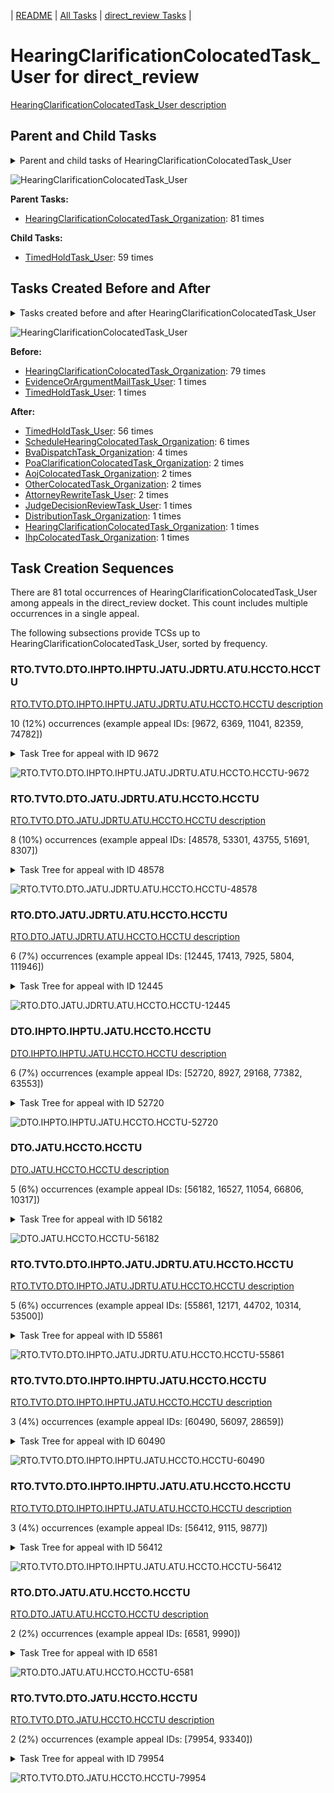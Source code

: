 <!-- DO NOT EDIT THIS FILE.  This file is autogenerated. -->
| [README](../README.md) | [All Tasks](../alltasks.md) | [direct_review Tasks](tasklist.md) |

# HearingClarificationColocatedTask_User for direct_review

[HearingClarificationColocatedTask_User description](../descr/HearingClarificationColocatedTask_User.md)

## Parent and Child Tasks

<details><summary markdown='span'>Parent and child tasks of HearingClarificationColocatedTask_User
</summary>

```
digraph G {
rankdir=LR;
node [shape=box]
"HearingClarificationColocatedTask_User" -> "TimedHoldTask_User" [label=59]
"HearingClarificationColocatedTask_Organization" -> "HearingClarificationColocatedTask_User" [label=81]
}
```
</details>

![HearingClarificationColocatedTask_User](dot/HearingClarificationColocatedTask_User-parentchild.dot.png)

**Parent Tasks:**

   * [HearingClarificationColocatedTask_Organization](HearingClarificationColocatedTask_Organization.md): 81 times

**Child Tasks:**

   * [TimedHoldTask_User](TimedHoldTask_User.md): 59 times

## Tasks Created Before and After

<details><summary markdown='span'>Tasks created before and after HearingClarificationColocatedTask_User</summary>

```
digraph G {
rankdir=LR;

"HearingClarificationColocatedTask_User" -> "TimedHoldTask_User" [label=56]
"HearingClarificationColocatedTask_User" -> "ScheduleHearingColocatedTask_Organization" [label=6]
"HearingClarificationColocatedTask_User" -> "BvaDispatchTask_Organization" [label=4]
"HearingClarificationColocatedTask_User" -> "PoaClarificationColocatedTask_Organization" [label=2]
"HearingClarificationColocatedTask_User" -> "OtherColocatedTask_Organization" [label=2]
"HearingClarificationColocatedTask_User" -> "AttorneyRewriteTask_User" [label=2]
"HearingClarificationColocatedTask_User" -> "AojColocatedTask_Organization" [label=2]
"HearingClarificationColocatedTask_User" -> "JudgeDecisionReviewTask_User" [label=1]
"HearingClarificationColocatedTask_User" -> "IhpColocatedTask_Organization" [label=1]
"HearingClarificationColocatedTask_User" -> "HearingClarificationColocatedTask_Organization" [label=1]
"HearingClarificationColocatedTask_User" -> "DistributionTask_Organization" [label=1]
"HearingClarificationColocatedTask_Organization" -> "HearingClarificationColocatedTask_User" [label=79]
"TimedHoldTask_User" -> "HearingClarificationColocatedTask_User" [label=1]
"EvidenceOrArgumentMailTask_User" -> "HearingClarificationColocatedTask_User" [label=1]
}
```
</details>

![HearingClarificationColocatedTask_User](dot/HearingClarificationColocatedTask_User.dot.png)

**Before:**

   * [HearingClarificationColocatedTask_Organization](HearingClarificationColocatedTask_Organization.md): 79 times
   * [EvidenceOrArgumentMailTask_User](EvidenceOrArgumentMailTask_User.md): 1 times
   * [TimedHoldTask_User](TimedHoldTask_User.md): 1 times

**After:**

   * [TimedHoldTask_User](TimedHoldTask_User.md): 56 times
   * [ScheduleHearingColocatedTask_Organization](ScheduleHearingColocatedTask_Organization.md): 6 times
   * [BvaDispatchTask_Organization](BvaDispatchTask_Organization.md): 4 times
   * [PoaClarificationColocatedTask_Organization](PoaClarificationColocatedTask_Organization.md): 2 times
   * [AojColocatedTask_Organization](AojColocatedTask_Organization.md): 2 times
   * [OtherColocatedTask_Organization](OtherColocatedTask_Organization.md): 2 times
   * [AttorneyRewriteTask_User](AttorneyRewriteTask_User.md): 2 times
   * [JudgeDecisionReviewTask_User](JudgeDecisionReviewTask_User.md): 1 times
   * [DistributionTask_Organization](DistributionTask_Organization.md): 1 times
   * [HearingClarificationColocatedTask_Organization](HearingClarificationColocatedTask_Organization.md): 1 times
   * [IhpColocatedTask_Organization](IhpColocatedTask_Organization.md): 1 times

## Task Creation Sequences

There are 81 total occurrences of HearingClarificationColocatedTask_User among appeals in the direct_review docket.  This count includes multiple occurrences in a single appeal.

The following subsections provide TCSs up to HearingClarificationColocatedTask_User, sorted by frequency.

### RTO.TVTO.DTO.IHPTO.IHPTU.JATU.JDRTU.ATU.HCCTO.HCCTU

[RTO.TVTO.DTO.IHPTO.IHPTU.JATU.JDRTU.ATU.HCCTO.HCCTU description](../descr/RTO.TVTO.DTO.IHPTO.IHPTU.JATU.JDRTU.ATU.HCCTO.HCCTU.md)

10 (12%) occurrences (example appeal IDs: [9672, 6369, 11041, 82359, 74782])

<details><summary markdown='span'>Task Tree for appeal with ID 9672</summary>

```
@startuml
skinparam {
  ObjectBorderColor #555
  ObjectBorderThickness 0
  ObjectFontStyle bold
  ObjectFontSize 14
  ObjectAttributeFontColor #333
  ObjectAttributeFontSize 12
}
  object 0.RootTask #8dd3c7 {
Organization
}
  object 1.TrackVeteranTask #bebada {
Organization
}
  object 2.DistributionTask #ffffb3 {
Organization
}
  object 3.InformalHearingPresentationTask #fdb462 {
Organization
}
  object 4.InformalHearingPresentationTask #fdb462 {
User
}
  object 5.InformalHearingPresentationTask #fdb462 {
User
}
  object 6.JudgeAssignTask #ccebc5 {
User
}
  object 7.JudgeDecisionReviewTask #d9d9d9 {
User
}
  object 8.AttorneyTask #bc80bd {
User
}
  object 9.HearingClarificationColocatedTask #ccebc5 {
Organization
}
  object 10.HearingClarificationColocatedTask #ccebc5 {
User  <back:white>    </back>
}
  object 11.TimedHoldTask #fccde5 {
User
}
  object 12.AttorneyRewriteTask #b3de69 {
User
}
  object 13.IhpColocatedTask #bc80bd {
Organization
}
  object 14.IhpColocatedTask #bc80bd {
User
}
  object 15.TimedHoldTask #fccde5 {
User
}
  object 16.TimedHoldTask #fccde5 {
User
}
  object 17.TimedHoldTask #fccde5 {
User
}
  object 18.AttorneyRewriteTask #b3de69 {
User
}
  object 19.BvaDispatchTask #b3de69 {
Organization
}
  object 20.BvaDispatchTask #b3de69 {
User
}
0.RootTask -- 1.TrackVeteranTask
0.RootTask -- 2.DistributionTask
2.DistributionTask -- 3.InformalHearingPresentationTask
3.InformalHearingPresentationTask -- 4.InformalHearingPresentationTask
3.InformalHearingPresentationTask -- 5.InformalHearingPresentationTask
0.RootTask -- 6.JudgeAssignTask
0.RootTask -- 7.JudgeDecisionReviewTask
7.JudgeDecisionReviewTask -- 8.AttorneyTask
8.AttorneyTask -- 9.HearingClarificationColocatedTask
9.HearingClarificationColocatedTask -- 10.HearingClarificationColocatedTask
10.HearingClarificationColocatedTask -- 11.TimedHoldTask
7.JudgeDecisionReviewTask -- 12.AttorneyRewriteTask
12.AttorneyRewriteTask -- 13.IhpColocatedTask
13.IhpColocatedTask -- 14.IhpColocatedTask
14.IhpColocatedTask -- 15.TimedHoldTask
14.IhpColocatedTask -- 16.TimedHoldTask
14.IhpColocatedTask -- 17.TimedHoldTask
7.JudgeDecisionReviewTask -- 18.AttorneyRewriteTask
0.RootTask -- 19.BvaDispatchTask
19.BvaDispatchTask -- 20.BvaDispatchTask
@enduml
```
</details>

![RTO.TVTO.DTO.IHPTO.IHPTU.JATU.JDRTU.ATU.HCCTO.HCCTU-9672](uml/RTO.TVTO.DTO.IHPTO.IHPTU.JATU.JDRTU.ATU.HCCTO.HCCTU-9672.png)

### RTO.TVTO.DTO.JATU.JDRTU.ATU.HCCTO.HCCTU

[RTO.TVTO.DTO.JATU.JDRTU.ATU.HCCTO.HCCTU description](../descr/RTO.TVTO.DTO.JATU.JDRTU.ATU.HCCTO.HCCTU.md)

8 (10%) occurrences (example appeal IDs: [48578, 53301, 43755, 51691, 8307])

<details><summary markdown='span'>Task Tree for appeal with ID 48578</summary>

```
@startuml
skinparam {
  ObjectBorderColor #555
  ObjectBorderThickness 0
  ObjectFontStyle bold
  ObjectFontSize 14
  ObjectAttributeFontColor #333
  ObjectAttributeFontSize 12
}
  object 0.RootTask #8dd3c7 {
Organization
}
  object 1.TrackVeteranTask #bebada {
Organization
}
  object 2.DistributionTask #ffffb3 {
Organization
}
  object 3.JudgeAssignTask #ccebc5 {
User
}
  object 4.JudgeAssignTask #ccebc5 {
User
}
  object 5.JudgeDecisionReviewTask #d9d9d9 {
User
}
  object 6.AttorneyTask #bc80bd {
User
}
  object 7.HearingClarificationColocatedTask #ccebc5 {
Organization
}
  object 8.HearingClarificationColocatedTask #ccebc5 {
User  <back:white>    </back>
}
  object 9.TimedHoldTask #fccde5 {
User
}
  object 10.TimedHoldTask #fccde5 {
User
}
  object 11.TimedHoldTask #fccde5 {
User
}
  object 12.AttorneyRewriteTask #b3de69 {
User
}
  object 13.QualityReviewTask #fdb462 {
Organization
}
  object 14.QualityReviewTask #fdb462 {
User
}
  object 15.BvaDispatchTask #b3de69 {
Organization
}
  object 16.BvaDispatchTask #b3de69 {
User
}
0.RootTask -- 1.TrackVeteranTask
0.RootTask -- 2.DistributionTask
0.RootTask -- 3.JudgeAssignTask
0.RootTask -- 4.JudgeAssignTask
0.RootTask -- 5.JudgeDecisionReviewTask
5.JudgeDecisionReviewTask -- 6.AttorneyTask
6.AttorneyTask -- 7.HearingClarificationColocatedTask
7.HearingClarificationColocatedTask -- 8.HearingClarificationColocatedTask
8.HearingClarificationColocatedTask -- 9.TimedHoldTask
5.JudgeDecisionReviewTask -- 10.TimedHoldTask
5.JudgeDecisionReviewTask -- 11.TimedHoldTask
5.JudgeDecisionReviewTask -- 12.AttorneyRewriteTask
0.RootTask -- 13.QualityReviewTask
13.QualityReviewTask -- 14.QualityReviewTask
0.RootTask -- 15.BvaDispatchTask
15.BvaDispatchTask -- 16.BvaDispatchTask
@enduml
```
</details>

![RTO.TVTO.DTO.JATU.JDRTU.ATU.HCCTO.HCCTU-48578](uml/RTO.TVTO.DTO.JATU.JDRTU.ATU.HCCTO.HCCTU-48578.png)

### RTO.DTO.JATU.JDRTU.ATU.HCCTO.HCCTU

[RTO.DTO.JATU.JDRTU.ATU.HCCTO.HCCTU description](../descr/RTO.DTO.JATU.JDRTU.ATU.HCCTO.HCCTU.md)

6 (7%) occurrences (example appeal IDs: [12445, 17413, 7925, 5804, 111946])

<details><summary markdown='span'>Task Tree for appeal with ID 12445</summary>

```
@startuml
skinparam {
  ObjectBorderColor #555
  ObjectBorderThickness 0
  ObjectFontStyle bold
  ObjectFontSize 14
  ObjectAttributeFontColor #333
  ObjectAttributeFontSize 12
}
  object 0.RootTask #8dd3c7 {
Organization
}
  object 1.DistributionTask #ffffb3 {
Organization
}
  object 2.JudgeAssignTask #ccebc5 {
User
}
  object 3.JudgeDecisionReviewTask #d9d9d9 {
User
}
  object 4.AttorneyTask #bc80bd {
User
}
  object 5.JudgeDecisionReviewTask #d9d9d9 {
User
}
  object 6.AttorneyTask #bc80bd {
User
}
  object 7.HearingClarificationColocatedTask #ccebc5 {
Organization
}
  object 8.HearingClarificationColocatedTask #ccebc5 {
User  <back:white>    </back>
}
  object 9.HearingClarificationColocatedTask #ccebc5 {
User  <back:white>    </back>
}
  object 10.TimedHoldTask #fccde5 {
User
}
  object 11.BvaDispatchTask #b3de69 {
Organization
}
  object 12.BvaDispatchTask #b3de69 {
User
}
0.RootTask -- 1.DistributionTask
0.RootTask -- 2.JudgeAssignTask
0.RootTask -- 3.JudgeDecisionReviewTask
3.JudgeDecisionReviewTask -- 4.AttorneyTask
0.RootTask -- 5.JudgeDecisionReviewTask
5.JudgeDecisionReviewTask -- 6.AttorneyTask
6.AttorneyTask -- 7.HearingClarificationColocatedTask
7.HearingClarificationColocatedTask -- 8.HearingClarificationColocatedTask
7.HearingClarificationColocatedTask -- 9.HearingClarificationColocatedTask
9.HearingClarificationColocatedTask -- 10.TimedHoldTask
0.RootTask -- 11.BvaDispatchTask
11.BvaDispatchTask -- 12.BvaDispatchTask
@enduml
```
</details>

![RTO.DTO.JATU.JDRTU.ATU.HCCTO.HCCTU-12445](uml/RTO.DTO.JATU.JDRTU.ATU.HCCTO.HCCTU-12445.png)

### DTO.IHPTO.IHPTU.JATU.HCCTO.HCCTU

[DTO.IHPTO.IHPTU.JATU.HCCTO.HCCTU description](../descr/DTO.IHPTO.IHPTU.JATU.HCCTO.HCCTU.md)

6 (7%) occurrences (example appeal IDs: [52720, 8927, 29168, 77382, 63553])

<details><summary markdown='span'>Task Tree for appeal with ID 52720</summary>

```
@startuml
skinparam {
  ObjectBorderColor #555
  ObjectBorderThickness 0
  ObjectFontStyle bold
  ObjectFontSize 14
  ObjectAttributeFontColor #333
  ObjectAttributeFontSize 12
}
  object 0.RootTask #8dd3c7 {
Organization
}
  object 1.TrackVeteranTask #bebada {
Organization
}
  object 2.DistributionTask #ffffb3 {
Organization
}
  object 3.InformalHearingPresentationTask #fdb462 {
Organization
}
  object 4.InformalHearingPresentationTask #fdb462 {
User
}
  object 5.JudgeAssignTask #ccebc5 {
User
}
  object 6.JudgeDecisionReviewTask #d9d9d9 {
User
}
  object 7.AttorneyTask #bc80bd {
User
}
  object 8.HearingClarificationColocatedTask #ccebc5 {
Organization
}
  object 9.HearingClarificationColocatedTask #ccebc5 {
User  <back:white>    </back>
}
  object 10.TimedHoldTask #fccde5 {
User
}
  object 11.HearingClarificationColocatedTask #ccebc5 {
Organization
}
  object 12.HearingClarificationColocatedTask #ccebc5 {
User  <back:white>    </back>
}
0.RootTask -- 1.TrackVeteranTask
0.RootTask -- 2.DistributionTask
2.DistributionTask -- 3.InformalHearingPresentationTask
3.InformalHearingPresentationTask -- 4.InformalHearingPresentationTask
0.RootTask -- 5.JudgeAssignTask
0.RootTask -- 6.JudgeDecisionReviewTask
6.JudgeDecisionReviewTask -- 7.AttorneyTask
7.AttorneyTask -- 8.HearingClarificationColocatedTask
8.HearingClarificationColocatedTask -- 9.HearingClarificationColocatedTask
9.HearingClarificationColocatedTask -- 10.TimedHoldTask
7.AttorneyTask -- 11.HearingClarificationColocatedTask
11.HearingClarificationColocatedTask -- 12.HearingClarificationColocatedTask
@enduml
```
</details>

![DTO.IHPTO.IHPTU.JATU.HCCTO.HCCTU-52720](uml/DTO.IHPTO.IHPTU.JATU.HCCTO.HCCTU-52720.png)

### DTO.JATU.HCCTO.HCCTU

[DTO.JATU.HCCTO.HCCTU description](../descr/DTO.JATU.HCCTO.HCCTU.md)

5 (6%) occurrences (example appeal IDs: [56182, 16527, 11054, 66806, 10317])

<details><summary markdown='span'>Task Tree for appeal with ID 56182</summary>

```
@startuml
skinparam {
  ObjectBorderColor #555
  ObjectBorderThickness 0
  ObjectFontStyle bold
  ObjectFontSize 14
  ObjectAttributeFontColor #333
  ObjectAttributeFontSize 12
}
  object 0.RootTask #8dd3c7 {
Organization
}
  object 1.TrackVeteranTask #bebada {
Organization
}
  object 2.DistributionTask #ffffb3 {
Organization
}
  object 3.JudgeAssignTask #ccebc5 {
User
}
  object 4.JudgeDecisionReviewTask #d9d9d9 {
User
}
  object 5.AttorneyTask #bc80bd {
User
}
  object 6.IhpColocatedTask #bc80bd {
Organization
}
  object 7.IhpColocatedTask #bc80bd {
User
}
  object 8.HearingClarificationColocatedTask #ccebc5 {
Organization
}
  object 9.HearingClarificationColocatedTask #ccebc5 {
User  <back:white>    </back>
}
  object 10.TimedHoldTask #fccde5 {
User
}
  object 11.PoaClarificationColocatedTask #bebada {
Organization
}
  object 12.PoaClarificationColocatedTask #bebada {
User
}
  object 13.TimedHoldTask #fccde5 {
User
}
  object 14.ScheduleHearingColocatedTask #ccebc5 {
Organization
}
0.RootTask -- 1.TrackVeteranTask
0.RootTask -- 2.DistributionTask
0.RootTask -- 3.JudgeAssignTask
0.RootTask -- 4.JudgeDecisionReviewTask
4.JudgeDecisionReviewTask -- 5.AttorneyTask
5.AttorneyTask -- 6.IhpColocatedTask
6.IhpColocatedTask -- 7.IhpColocatedTask
5.AttorneyTask -- 8.HearingClarificationColocatedTask
8.HearingClarificationColocatedTask -- 9.HearingClarificationColocatedTask
9.HearingClarificationColocatedTask -- 10.TimedHoldTask
5.AttorneyTask -- 11.PoaClarificationColocatedTask
11.PoaClarificationColocatedTask -- 12.PoaClarificationColocatedTask
12.PoaClarificationColocatedTask -- 13.TimedHoldTask
5.AttorneyTask -- 14.ScheduleHearingColocatedTask
@enduml
```
</details>

![DTO.JATU.HCCTO.HCCTU-56182](uml/DTO.JATU.HCCTO.HCCTU-56182.png)

### RTO.TVTO.DTO.IHPTO.JATU.JDRTU.ATU.HCCTO.HCCTU

[RTO.TVTO.DTO.IHPTO.JATU.JDRTU.ATU.HCCTO.HCCTU description](../descr/RTO.TVTO.DTO.IHPTO.JATU.JDRTU.ATU.HCCTO.HCCTU.md)

5 (6%) occurrences (example appeal IDs: [55861, 12171, 44702, 10314, 53500])

<details><summary markdown='span'>Task Tree for appeal with ID 55861</summary>

```
@startuml
skinparam {
  ObjectBorderColor #555
  ObjectBorderThickness 0
  ObjectFontStyle bold
  ObjectFontSize 14
  ObjectAttributeFontColor #333
  ObjectAttributeFontSize 12
}
  object 0.RootTask #8dd3c7 {
Organization
}
  object 1.TrackVeteranTask #bebada {
Organization
}
  object 2.DistributionTask #ffffb3 {
Organization
}
  object 3.InformalHearingPresentationTask #fdb462 {
Organization
}
  object 4.JudgeAssignTask #ccebc5 {
User
}
  object 5.JudgeDecisionReviewTask #d9d9d9 {
User
}
  object 6.AttorneyTask #bc80bd {
User
}
  object 7.HearingClarificationColocatedTask #ccebc5 {
Organization
}
  object 8.HearingClarificationColocatedTask #ccebc5 {
User  <back:white>    </back>
}
  object 9.TimedHoldTask #fccde5 {
User
}
  object 10.BvaDispatchTask #b3de69 {
Organization
}
  object 11.BvaDispatchTask #b3de69 {
User
}
0.RootTask -- 1.TrackVeteranTask
0.RootTask -- 2.DistributionTask
2.DistributionTask -- 3.InformalHearingPresentationTask
0.RootTask -- 4.JudgeAssignTask
0.RootTask -- 5.JudgeDecisionReviewTask
5.JudgeDecisionReviewTask -- 6.AttorneyTask
6.AttorneyTask -- 7.HearingClarificationColocatedTask
7.HearingClarificationColocatedTask -- 8.HearingClarificationColocatedTask
8.HearingClarificationColocatedTask -- 9.TimedHoldTask
0.RootTask -- 10.BvaDispatchTask
10.BvaDispatchTask -- 11.BvaDispatchTask
@enduml
```
</details>

![RTO.TVTO.DTO.IHPTO.JATU.JDRTU.ATU.HCCTO.HCCTU-55861](uml/RTO.TVTO.DTO.IHPTO.JATU.JDRTU.ATU.HCCTO.HCCTU-55861.png)

### RTO.TVTO.DTO.IHPTO.IHPTU.JATU.HCCTO.HCCTU

[RTO.TVTO.DTO.IHPTO.IHPTU.JATU.HCCTO.HCCTU description](../descr/RTO.TVTO.DTO.IHPTO.IHPTU.JATU.HCCTO.HCCTU.md)

3 (4%) occurrences (example appeal IDs: [60490, 56097, 28659])

<details><summary markdown='span'>Task Tree for appeal with ID 60490</summary>

```
@startuml
skinparam {
  ObjectBorderColor #555
  ObjectBorderThickness 0
  ObjectFontStyle bold
  ObjectFontSize 14
  ObjectAttributeFontColor #333
  ObjectAttributeFontSize 12
}
  object 0.RootTask #8dd3c7 {
Organization
}
  object 1.TrackVeteranTask #bebada {
Organization
}
  object 2.DistributionTask #ffffb3 {
Organization
}
  object 3.InformalHearingPresentationTask #fdb462 {
Organization
}
  object 4.InformalHearingPresentationTask #fdb462 {
User
}
  object 5.JudgeAssignTask #ccebc5 {
User
}
  object 6.JudgeDecisionReviewTask #d9d9d9 {
User
}
  object 7.AttorneyTask #bc80bd {
User
}
  object 8.HearingClarificationColocatedTask #ccebc5 {
Organization
}
  object 9.HearingClarificationColocatedTask #ccebc5 {
User  <back:white>    </back>
}
  object 10.ScheduleHearingColocatedTask #ccebc5 {
Organization
}
  object 11.HearingClarificationColocatedTask #ccebc5 {
Organization
}
  object 12.HearingClarificationColocatedTask #ccebc5 {
User  <back:white>    </back>
}
  object 13.ScheduleHearingColocatedTask #ccebc5 {
Organization
}
  object 14.HearingClarificationColocatedTask #ccebc5 {
Organization
}
  object 15.HearingClarificationColocatedTask #ccebc5 {
User  <back:white>    </back>
}
  object 16.TimedHoldTask #fccde5 {
User
}
  object 17.HearingClarificationColocatedTask #ccebc5 {
Organization
}
  object 18.HearingClarificationColocatedTask #ccebc5 {
User  <back:white>    </back>
}
  object 19.HearingClarificationColocatedTask #ccebc5 {
User  <back:white>    </back>
}
  object 20.TimedHoldTask #fccde5 {
User
}
  object 21.ScheduleHearingColocatedTask #ccebc5 {
Organization
}
  object 22.HearingClarificationColocatedTask #ccebc5 {
Organization
}
  object 23.HearingClarificationColocatedTask #ccebc5 {
User  <back:white>    </back>
}
  object 24.DistributionTask #ffffb3 {
Organization
}
  object 25.HearingTask #fb8072 {
Organization
}
  object 26.ScheduleHearingTask #80b1d3 {
Organization
}
  object 27.AodMotionMailTask #d9d9d9 {
Organization
}
  object 28.AodMotionMailTask #d9d9d9 {
Organization
}
  object 29.AodMotionMailTask #d9d9d9 {
User
}
0.RootTask -- 1.TrackVeteranTask
0.RootTask -- 2.DistributionTask
2.DistributionTask -- 3.InformalHearingPresentationTask
3.InformalHearingPresentationTask -- 4.InformalHearingPresentationTask
0.RootTask -- 5.JudgeAssignTask
0.RootTask -- 6.JudgeDecisionReviewTask
6.JudgeDecisionReviewTask -- 7.AttorneyTask
7.AttorneyTask -- 8.HearingClarificationColocatedTask
8.HearingClarificationColocatedTask -- 9.HearingClarificationColocatedTask
7.AttorneyTask -- 10.ScheduleHearingColocatedTask
7.AttorneyTask -- 11.HearingClarificationColocatedTask
11.HearingClarificationColocatedTask -- 12.HearingClarificationColocatedTask
7.AttorneyTask -- 13.ScheduleHearingColocatedTask
7.AttorneyTask -- 14.HearingClarificationColocatedTask
14.HearingClarificationColocatedTask -- 15.HearingClarificationColocatedTask
15.HearingClarificationColocatedTask -- 16.TimedHoldTask
7.AttorneyTask -- 17.HearingClarificationColocatedTask
17.HearingClarificationColocatedTask -- 18.HearingClarificationColocatedTask
17.HearingClarificationColocatedTask -- 19.HearingClarificationColocatedTask
19.HearingClarificationColocatedTask -- 20.TimedHoldTask
7.AttorneyTask -- 21.ScheduleHearingColocatedTask
7.AttorneyTask -- 22.HearingClarificationColocatedTask
22.HearingClarificationColocatedTask -- 23.HearingClarificationColocatedTask
0.RootTask -- 24.DistributionTask
24.DistributionTask -- 25.HearingTask
25.HearingTask -- 26.ScheduleHearingTask
0.RootTask -- 27.AodMotionMailTask
27.AodMotionMailTask -- 28.AodMotionMailTask
28.AodMotionMailTask -- 29.AodMotionMailTask
@enduml
```
</details>

![RTO.TVTO.DTO.IHPTO.IHPTU.JATU.HCCTO.HCCTU-60490](uml/RTO.TVTO.DTO.IHPTO.IHPTU.JATU.HCCTO.HCCTU-60490.png)

### RTO.TVTO.DTO.IHPTO.IHPTU.JATU.ATU.HCCTO.HCCTU

[RTO.TVTO.DTO.IHPTO.IHPTU.JATU.ATU.HCCTO.HCCTU description](../descr/RTO.TVTO.DTO.IHPTO.IHPTU.JATU.ATU.HCCTO.HCCTU.md)

3 (4%) occurrences (example appeal IDs: [56412, 9115, 9877])

<details><summary markdown='span'>Task Tree for appeal with ID 56412</summary>

```
@startuml
skinparam {
  ObjectBorderColor #555
  ObjectBorderThickness 0
  ObjectFontStyle bold
  ObjectFontSize 14
  ObjectAttributeFontColor #333
  ObjectAttributeFontSize 12
}
  object 0.RootTask #8dd3c7 {
Organization
}
  object 1.TrackVeteranTask #bebada {
Organization
}
  object 2.DistributionTask #ffffb3 {
Organization
}
  object 3.InformalHearingPresentationTask #fdb462 {
Organization
}
  object 4.InformalHearingPresentationTask #fdb462 {
User
}
  object 5.JudgeAssignTask #ccebc5 {
User
}
  object 6.JudgeDecisionReviewTask #d9d9d9 {
User
}
  object 7.AttorneyTask #bc80bd {
User
}
  object 8.HearingClarificationColocatedTask #ccebc5 {
Organization
}
  object 9.HearingClarificationColocatedTask #ccebc5 {
User  <back:white>    </back>
}
  object 10.TimedHoldTask #fccde5 {
User
}
  object 11.HearingClarificationColocatedTask #ccebc5 {
Organization
}
  object 12.HearingClarificationColocatedTask #ccebc5 {
User  <back:white>    </back>
}
  object 13.JudgeDecisionReviewTask #d9d9d9 {
User
}
  object 14.JudgeDecisionReviewTask #d9d9d9 {
User
}
  object 15.AttorneyRewriteTask #b3de69 {
User
}
  object 16.AttorneyRewriteTask #b3de69 {
User
}
  object 17.BvaDispatchTask #b3de69 {
Organization
}
  object 18.BvaDispatchTask #b3de69 {
User
}
0.RootTask -- 1.TrackVeteranTask
0.RootTask -- 2.DistributionTask
2.DistributionTask -- 3.InformalHearingPresentationTask
3.InformalHearingPresentationTask -- 4.InformalHearingPresentationTask
0.RootTask -- 5.JudgeAssignTask
0.RootTask -- 6.JudgeDecisionReviewTask
14.JudgeDecisionReviewTask -- 7.AttorneyTask
7.AttorneyTask -- 8.HearingClarificationColocatedTask
8.HearingClarificationColocatedTask -- 9.HearingClarificationColocatedTask
9.HearingClarificationColocatedTask -- 10.TimedHoldTask
7.AttorneyTask -- 11.HearingClarificationColocatedTask
11.HearingClarificationColocatedTask -- 12.HearingClarificationColocatedTask
0.RootTask -- 13.JudgeDecisionReviewTask
0.RootTask -- 14.JudgeDecisionReviewTask
14.JudgeDecisionReviewTask -- 15.AttorneyRewriteTask
14.JudgeDecisionReviewTask -- 16.AttorneyRewriteTask
0.RootTask -- 17.BvaDispatchTask
17.BvaDispatchTask -- 18.BvaDispatchTask
@enduml
```
</details>

![RTO.TVTO.DTO.IHPTO.IHPTU.JATU.ATU.HCCTO.HCCTU-56412](uml/RTO.TVTO.DTO.IHPTO.IHPTU.JATU.ATU.HCCTO.HCCTU-56412.png)

### RTO.DTO.JATU.ATU.HCCTO.HCCTU

[RTO.DTO.JATU.ATU.HCCTO.HCCTU description](../descr/RTO.DTO.JATU.ATU.HCCTO.HCCTU.md)

2 (2%) occurrences (example appeal IDs: [6581, 9990])

<details><summary markdown='span'>Task Tree for appeal with ID 6581</summary>

```
@startuml
skinparam {
  ObjectBorderColor #555
  ObjectBorderThickness 0
  ObjectFontStyle bold
  ObjectFontSize 14
  ObjectAttributeFontColor #333
  ObjectAttributeFontSize 12
}
  object 0.RootTask #8dd3c7 {
Organization
}
  object 1.DistributionTask #ffffb3 {
Organization
}
  object 2.VeteranRecordRequest #ffed6f {
Organization
}
  object 3.JudgeAssignTask #ccebc5 {
User
}
  object 4.JudgeAssignTask #ccebc5 {
User
}
  object 5.JudgeDecisionReviewTask #d9d9d9 {
User
}
  object 6.AttorneyTask #bc80bd {
User
}
  object 7.HearingClarificationColocatedTask #ccebc5 {
Organization
}
  object 8.HearingClarificationColocatedTask #ccebc5 {
User  <back:white>    </back>
}
  object 9.OtherColocatedTask #80b1d3 {
Organization
}
  object 10.OtherColocatedTask #80b1d3 {
User
}
  object 11.TimedHoldTask #fccde5 {
User
}
  object 12.TrackVeteranTask #bebada {
Organization
}
  object 13.JudgeDecisionReviewTask #d9d9d9 {
User
}
  object 14.BvaDispatchTask #b3de69 {
Organization
}
  object 15.BvaDispatchTask #b3de69 {
User
}
0.RootTask -- 1.DistributionTask
0.RootTask -- 2.VeteranRecordRequest
0.RootTask -- 3.JudgeAssignTask
0.RootTask -- 4.JudgeAssignTask
0.RootTask -- 5.JudgeDecisionReviewTask
13.JudgeDecisionReviewTask -- 6.AttorneyTask
6.AttorneyTask -- 7.HearingClarificationColocatedTask
7.HearingClarificationColocatedTask -- 8.HearingClarificationColocatedTask
6.AttorneyTask -- 9.OtherColocatedTask
9.OtherColocatedTask -- 10.OtherColocatedTask
10.OtherColocatedTask -- 11.TimedHoldTask
0.RootTask -- 12.TrackVeteranTask
0.RootTask -- 13.JudgeDecisionReviewTask
0.RootTask -- 14.BvaDispatchTask
14.BvaDispatchTask -- 15.BvaDispatchTask
@enduml
```
</details>

![RTO.DTO.JATU.ATU.HCCTO.HCCTU-6581](uml/RTO.DTO.JATU.ATU.HCCTO.HCCTU-6581.png)

### RTO.TVTO.DTO.JATU.HCCTO.HCCTU

[RTO.TVTO.DTO.JATU.HCCTO.HCCTU description](../descr/RTO.TVTO.DTO.JATU.HCCTO.HCCTU.md)

2 (2%) occurrences (example appeal IDs: [79954, 93340])

<details><summary markdown='span'>Task Tree for appeal with ID 79954</summary>

```
@startuml
skinparam {
  ObjectBorderColor #555
  ObjectBorderThickness 0
  ObjectFontStyle bold
  ObjectFontSize 14
  ObjectAttributeFontColor #333
  ObjectAttributeFontSize 12
}
  object 0.RootTask #8dd3c7 {
Organization
}
  object 1.TrackVeteranTask #bebada {
Organization
}
  object 2.DistributionTask #ffffb3 {
Organization
}
  object 3.JudgeAssignTask #ccebc5 {
User
}
  object 4.HearingClarificationColocatedTask #ccebc5 {
Organization
}
  object 5.HearingClarificationColocatedTask #ccebc5 {
User  <back:white>    </back>
}
  object 6.TimedHoldTask #fccde5 {
User
}
  object 7.JudgeDecisionReviewTask #d9d9d9 {
User
}
  object 8.AttorneyTask #bc80bd {
User
}
  object 9.ScheduleHearingColocatedTask #ccebc5 {
Organization
}
  object 10.DistributionTask #ffffb3 {
Organization
}
  object 11.HearingTask #fb8072 {
Organization
}
  object 12.ScheduleHearingTask #80b1d3 {
Organization
}
0.RootTask -- 1.TrackVeteranTask
0.RootTask -- 2.DistributionTask
0.RootTask -- 3.JudgeAssignTask
3.JudgeAssignTask -- 4.HearingClarificationColocatedTask
4.HearingClarificationColocatedTask -- 5.HearingClarificationColocatedTask
5.HearingClarificationColocatedTask -- 6.TimedHoldTask
0.RootTask -- 7.JudgeDecisionReviewTask
7.JudgeDecisionReviewTask -- 8.AttorneyTask
8.AttorneyTask -- 9.ScheduleHearingColocatedTask
0.RootTask -- 10.DistributionTask
10.DistributionTask -- 11.HearingTask
11.HearingTask -- 12.ScheduleHearingTask
@enduml
```
</details>

![RTO.TVTO.DTO.JATU.HCCTO.HCCTU-79954](uml/RTO.TVTO.DTO.JATU.HCCTO.HCCTU-79954.png)

